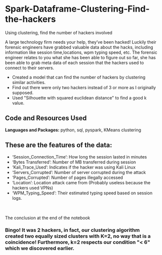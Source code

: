 # Spark-Dataframe-Clustering-Find-the-hackers
Using clustering, find the number of hackers involved

A large technology firm needs your help, they’ve been hacked! Luckily their forensic engineers have grabbed valuable data about the hacks, including information like session time,locations, wpm typing speed, etc. The forensic engineer relates to you what she has been able to figure out so far, she has been able to grab meta data of each session that the hackers used to connect to their servers.

* Created a model that can find the number of hackers by clustering similar activities.
* Find out there were only two hackers instead of 3  or more as I originally supposed.
* Used "Silhouette with squared euclidean distance" to find a good k value.


## Code and Resources Used 
**Languages and Packages:** python, sql, pyspark, KMeans clustering

## These are the features of the data:

* ‘Session_Connection_Time’: How long the session lasted in minutes
* ‘Bytes Transferred’: Number of MB transferred during session
* ‘Kali_Trace_Used’: Indicates if the hacker was using Kali Linux
* ‘Servers_Corrupted’: Number of server corrupted during the attack
* ‘Pages_Corrupted’: Number of pages illegally accessed
* ‘Location’: Location attack came from (Probably useless because the hackers used VPNs)
* ‘WPM_Typing_Speed’: Their estimated typing speed based on session logs.

<br>
<br>
The conclusion at the end of the notebook<br>

### Bingo! It was 2 hackers, in fact, our clustering algorithm created two equally sized clusters with K=2, no way that is a coincidence! Furthermore, k=2 respects our condition "< 6" which we discovered earlier. 
